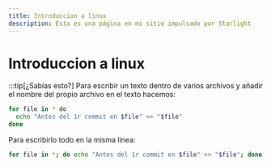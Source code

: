 ```yaml
---
title: Introduccion a linux
description: Esta es una página en mi sitio impulsado por Starlight
---
```

# Introduccion a linux

:::tip[¿Sabías esto?]
Para escribir un texto dentro de varios archivos y añadir el nombre del propio archivo en el texto hacemos:
```sh
for file in * do
  echo "Antes del 1r commit en $file" >> "$file"
done
```
Para escribirlo todo en la misma linea:
```sh
for file in *; do echo "Antes del 1r commit en $file" >> "$file"; done
```
